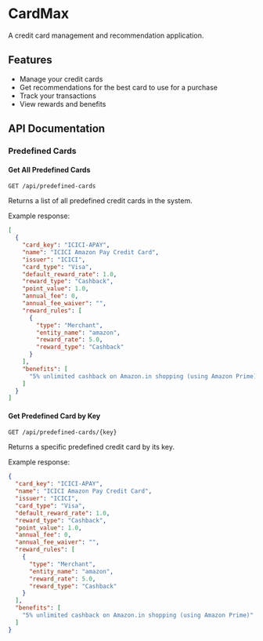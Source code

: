 # CardMax

A credit card management and recommendation application.

## Features

- Manage your credit cards
- Get recommendations for the best card to use for a purchase
- Track your transactions
- View rewards and benefits

## API Documentation

### Predefined Cards

#### Get All Predefined Cards

```
GET /api/predefined-cards
```

Returns a list of all predefined credit cards in the system.

Example response:
```json
[
  {
    "card_key": "ICICI-APAY",
    "name": "ICICI Amazon Pay Credit Card",
    "issuer": "ICICI",
    "card_type": "Visa",
    "default_reward_rate": 1.0,
    "reward_type": "Cashback",
    "point_value": 1.0,
    "annual_fee": 0,
    "annual_fee_waiver": "",
    "reward_rules": [
      {
        "type": "Merchant",
        "entity_name": "amazon",
        "reward_rate": 5.0,
        "reward_type": "Cashback"
      }
    ],
    "benefits": [
      "5% unlimited cashback on Amazon.in shopping (using Amazon Prime)"
    ]
  }
]
```

#### Get Predefined Card by Key

```
GET /api/predefined-cards/{key}
```

Returns a specific predefined credit card by its key.

Example response:
```json
{
  "card_key": "ICICI-APAY",
  "name": "ICICI Amazon Pay Credit Card",
  "issuer": "ICICI",
  "card_type": "Visa",
  "default_reward_rate": 1.0,
  "reward_type": "Cashback",
  "point_value": 1.0,
  "annual_fee": 0,
  "annual_fee_waiver": "",
  "reward_rules": [
    {
      "type": "Merchant",
      "entity_name": "amazon",
      "reward_rate": 5.0,
      "reward_type": "Cashback"
    }
  ],
  "benefits": [
    "5% unlimited cashback on Amazon.in shopping (using Amazon Prime)"
  ]
}
```